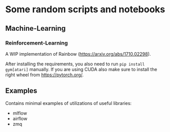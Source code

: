 # Some random scripts and notebooks

## Machine-Learning

### Reinforcement-Learning
A WIP implementation of Rainbow (https://arxiv.org/abs/1710.02298).

After installing the requirements, you also need to run `pip install gym[atari]` manually. If you are using CUDA also make sure to install the right wheel from https://pytorch.org/.

## Examples
Contains minimal examples of utilizations of useful libraries:
- mlflow
- airflow
- zmq

